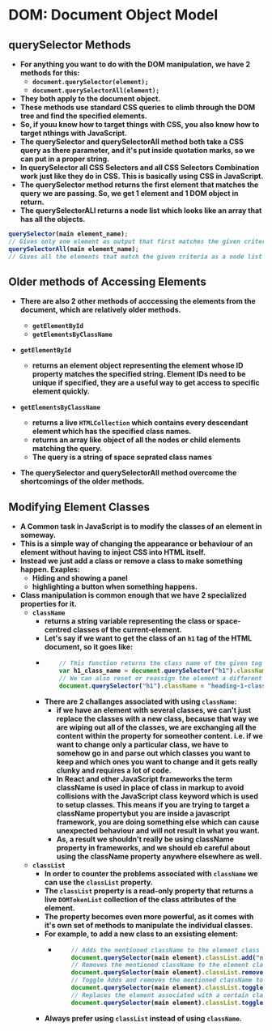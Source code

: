 # DOM: Document Object Model

<p align="justify">
<strong>

## querySelector Methods

- For anything you want to do with the DOM manipulation, we have 2 methods for this:
  - `document.querySelector(element);`
  - `document.querySelectorAll(element);`
- They both apply to the document object.
- These methods use standard CSS queries to climb through the DOM tree and find the specified elements.
- So, if youu know how to target things with CSS, you also know how to target nthings with JavaScript.
- The querySelector and querySelectorAll method both take a CSS query as there parameter, and it's put inside quotation marks, so we can put in a proper string.
- In querySelector all CSS Selectors and all CSS Selectors Combination work just like they do in CSS. This is basically using CSS in JavaScript.
- The querySelector method returns the first element that matches the query we are passing. So, we get 1 element and 1 DOM object in return.
- The querySelectorALl returns a node list which looks like an array that has all the objects.

```javascript
querySelector(main element_name);
// Gives only one element as output that first matches the given criteria.
querySelectorAll(main element_name);
// Gives all the elements that match the given criteria as a node list or as an array.
```

## Older methods of Accessing Elements

- There are also 2 other methods of acccessing the elements from the document, which are relatively older methods.
  - `getElementById`
  - `getElementsByClassName`

- `getElementById`
  - returns an element object representing the element whose ID property matches the specified string. Element IDs need to be unique if specified, they are a useful way to get access to specific element quickly.
  
- `getElementsByClassName`
  - returns a live `HTMLCollection` which contains every descendant element which has the specified class names.
  - returns an array like object of all the nodes or child elements matching the query.
  - The query is a string of space seprated class names 

- The querySelector and querySelectorAll method overcome the shortcomings of the older methods.

## Modifying Element Classes
- A Common task in JavaScript is to modify the classes of an element in someway.
- This is a simple way of changing the appearance or behaviour of an element without having to inject CSS into HTML itself.
- Instead we just add a class or remove a class to make something happen. Exaples:
  - Hiding and showing a panel
  - highlighting a button when something happens.
- Class manipulation is common enough that we have 2 specialized properties for it.
  - `className`
    - returns a string variable representing the class or space-centred classes of the current-element.
    - Let's say if we want to get the class of an `h1` tag of the HTML document, so it goes like:
    - ```javascript
          // This function returns the class name of the given tag we are looking for.
          var h1_class_name = document.querySelector("h1").className;
          // We can also reset or reassign the element a different class name using this as follows:
          document.querySelector("h1").className = "heading-1-class";
      ```
    - There are 2 challanges associated with using `className`:
      - if we have an element with several classes, we can't just replace the classes with a new class, because that way we are wiping out all of the classes, we are exchanging all the content within the property for someother content. i.e. if we want to change only a particular class, we have to somehow go in and parse out which classes you want to keep and which ones you want to change and it gets really clunky and requires a lot of code.
      - In React and other JavaScript frameworks the term className is used in place of class in markup to avoid collisions with the JavaScript class keyword which is used to setup classes. This means if you are trying to target a className propertybut you are inside a javascript framework, you are doing something else which can cause unexpected behaviour and will not result in what you want.
      - As, a result we shouldn't really be using className property in frameworks, and we should eb careful about using the className property anywhere elsewhere as well.
  - `classList`
    - In order to counter the problems associated with `className` we can use the `classList` property.
    - The `classList` property is a read-only property that returns a live `DOMTokenList` collection of the class attributes of the element.
    - The property becomes even more powerful, as it comes with it's own set of methods to manipulate the individual classes.
    - For example, to add a new class to an exsisting element:
      - ```javascript
            // Adds the mentioned className to the element class attribute at end.
            document.querySelector(main element).classList.add("new-class-name");
            // Removes the mentioned className to the element class attribute
            document.querySelector(main element).classList.remove("new-class-name");
            // Toggle Adds and removes the mentioned className to the element class attribute, adds if it doesn't already exist and removes if it already exists.
            document.querySelector(main element).classList.toggle("new-class-name");
            // Replaces the element associated with a certain class with a different class.
            document.querySelector(main element).classList.toggle("old-class-name","new-class-name");
        ```
    - Always prefer using `classList` instead of using `className`.

</strong>
</p>